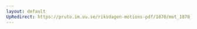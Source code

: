 ```yaml
---
layout: default
UpRedirect: https://pruto.im.uu.se/riksdagen-motions-pdf/1870/mot_1870__ak__107/mot_1870__ak__107-004.pdf
---
```


